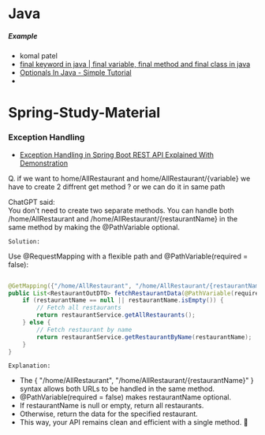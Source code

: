 # Java
##### Example
- komal patel
- [final keyword in java | final variable, final method and final class in java](https://youtu.be/i9llT4A43hg?si=4hrmTmqhZ3ddqk3E)
- [Optionals In Java - Simple Tutorial](https://youtu.be/vKVzRbsMnTQ?si=g07vx6TdqSgxye4G)
- 
# Spring-Study-Material
### Exception Handling 
- [Exception Handling in Spring Boot REST API Explained With Demonstration](https://youtu.be/L2o485T70Do?si=UYyw2zP38lbfbuau)
  
Q. if we want to home/AllRestaurant and home/AllRestaurant/{variable} we have to create 2 diffrent get method  ? or we can do it in same path    


ChatGPT said:  
You don't need to create two separate methods. You can handle both /home/AllRestaurant and /home/AllRestaurant/{restaurantName} in the same method by making the @PathVariable optional.

`Solution:`

Use @RequestMapping with a flexible path and @PathVariable(required = false):

```java

@GetMapping({"/home/AllRestaurant", "/home/AllRestaurant/{restaurantName}"})
public List<RestaurantOutDTO> fetchRestaurantData(@PathVariable(required = false) String restaurantName) {
    if (restaurantName == null || restaurantName.isEmpty()) {
        // Fetch all restaurants
        return restaurantService.getAllRestaurants();
    } else {
        // Fetch restaurant by name
        return restaurantService.getRestaurantByName(restaurantName);
    }
}
```

`Explanation:`  
- The { "/home/AllRestaurant", "/home/AllRestaurant/{restaurantName}" } syntax allows both URLs to be handled in the same method.  
- @PathVariable(required = false) makes restaurantName optional.  
- If restaurantName is null or empty, return all restaurants.  
- Otherwise, return the data for the specified restaurant.  
- This way, your API remains clean and efficient with a single method. 🚀  
